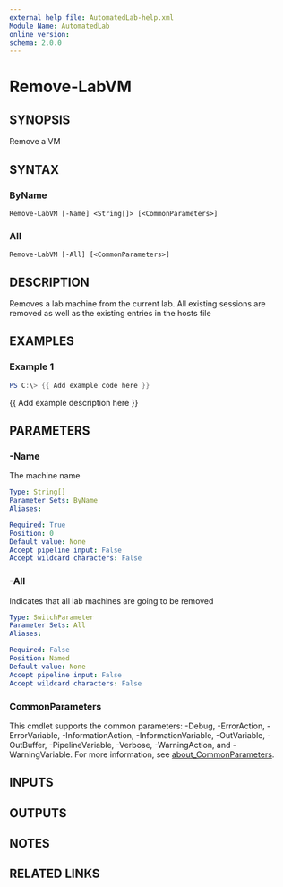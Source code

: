 ```yaml
---
external help file: AutomatedLab-help.xml
Module Name: AutomatedLab
online version:
schema: 2.0.0
---
```


# Remove-LabVM

## SYNOPSIS
Remove a VM

## SYNTAX

### ByName
```
Remove-LabVM [-Name] <String[]> [<CommonParameters>]
```

### All
```
Remove-LabVM [-All] [<CommonParameters>]
```

## DESCRIPTION
Removes a lab machine from the current lab.
All existing sessions are removed as well as the existing entries in the hosts file

## EXAMPLES

### Example 1
```powershell
PS C:\> {{ Add example code here }}
```

{{ Add example description here }}

## PARAMETERS

### -Name
The machine name

```yaml
Type: String[]
Parameter Sets: ByName
Aliases:

Required: True
Position: 0
Default value: None
Accept pipeline input: False
Accept wildcard characters: False
```

### -All
Indicates that all lab machines are going to be removed

```yaml
Type: SwitchParameter
Parameter Sets: All
Aliases:

Required: False
Position: Named
Default value: None
Accept pipeline input: False
Accept wildcard characters: False
```

### CommonParameters
This cmdlet supports the common parameters: -Debug, -ErrorAction, -ErrorVariable, -InformationAction, -InformationVariable, -OutVariable, -OutBuffer, -PipelineVariable, -Verbose, -WarningAction, and -WarningVariable. For more information, see [about_CommonParameters](http://go.microsoft.com/fwlink/?LinkID=113216).

## INPUTS

## OUTPUTS

## NOTES

## RELATED LINKS
